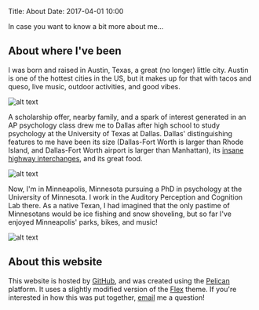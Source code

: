 Title: About 
Date: 2017-04-01 10:00

In case you want to know a bit more about me... 

About where I've been
---------------------

I was born and raised in Austin, Texas, a great (no longer) little city. Austin is one of the hottest cities in the US, but it makes up for that with tacos and queso, live music, outdoor activities, and good vibes.

![alt text](/images/austin1.jpg)

A scholarship offer, nearby family, and a spark of interest generated in an AP psychology class drew me to Dallas after high school to study psychology at the University of Texas at Dallas. Dallas' distinguishing features to me have been its size (Dallas-Fort Worth is larger than Rhode Island, and Dallas-Fort Worth airport is larger than Manhattan), its [insane highway interchanges][1], and its great food.

![alt text](/images/dallas1.jpg)

Now, I'm in Minneapolis, Minnesota pursuing a PhD in psychology at the University of Minnesota. I work in the Auditory Perception and Cognition Lab there. As a native Texan, I had imagined that the only pastime of Minnesotans would be ice fishing and snow shoveling, but so far I've enjoyed Minneapolis' parks, bikes, and music! 

![alt text](/images/umn1.jpg)

About this website
------------------

This website is hosted by [GitHub][2], and was created using the [Pelican][3] platform. It uses a slightly modified version of the [Flex][4] theme. If you're interested in how this was put together, [email][5] me a question!

[1]: https://en.wikipedia.org/wiki/High_Five_Interchange 
[2]: https://github.com
[3]: https://blog.getpelican.com
[4]: https://github.com/alexandrevicenzi/Flex
[5]: mailto:guest121@umn.edu
